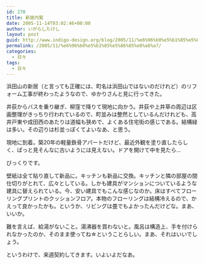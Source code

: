 ```yaml
---
id: 270
title: 新居内覧
date: 2005-11-14T03:02:46+00:00
author: いがらしたけし
layout: post
guid: http://www.indigo-design.org/blog/2005/11/%e6%96%b0%e5%b1%85%e5%86%85%e8%a6%a7/
permalink: /2005/11/%e6%96%b0%e5%b1%85%e5%86%85%e8%a6%a7/
categories:
  - 日々
tags:
  - 日々
---
```

浜田山の新居（と言っても正確には、町名は浜田山ではないのだけれど）のリフォーム工事が終わったようなので、ゆかりさんと見に行ってきた。
  
井荻からバスを乗り継ぎ、柳窪で降りて現地に向かう。井荻や上井草の周辺は区画整理がきっちり行われているので、町並みは整然としているんだけれども、高井戸東や成田西のあたりは道幅も狭めで、よくある住宅街の感じである。結構緑は多い。その辺りは杉並っぽくてよいなあ、と思う。
  
現地に到着。築20年の軽量鉄骨アパートだけど、最近外観を塗り直したらしく、ぱっと見そんなに古いようには見えない。ドアを開けて中を見たら…
  
びっくりです。
  
壁紙は全て貼り直して新品に。キッチンも新品に交換。キッチンと隣の部屋の間仕切りがとれて、広々としている。しかも建具がマンションについているような建具に替えられている。今、安い建具でもこんな感じなのか。床はすべてフローリングプリントのクッションフロア。本物のフローリングは結構冷えるので、かえって良かったかも。というか、リビングは畳でもよかったんだけどな。まあ、いいか。
  
難を言えば、給湯がないこと。湯沸器を買わないと。風呂は構造上、手を付けられなかったのか、そのまま使ってね☆ということらしい。まあ、それはいいでしょう。
  
というわけで、来週契約してきます。いよいよだなあ。
